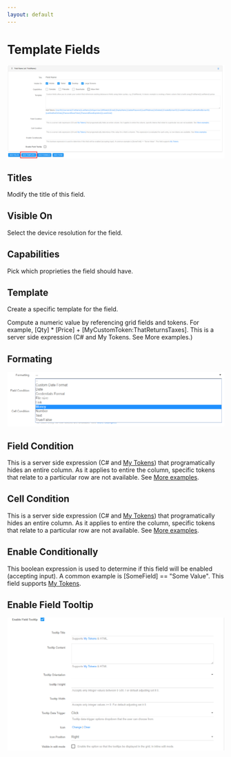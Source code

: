 ```yaml
---
layout: default
---
```


# Template Fields

![add-template](/action-grid\fields\assets\add-template.png)

## Titles

Modify the title of this field.

## Visible On

Select the device resolution for the field.

## Capabilities

Pick which proprieties the field should have.

## Template

Create a specific template for the field.

Compute a numeric value by referencing grid fields and tokens. For example, [Qty] * [Price] + [MyCustomToken:ThatReturnsTaxes].
This is a server side expression (C# and My Tokens. See More examples.)

## Formating

![formatting](/action-grid\fields\assets\formatting.png)

## Field Condition

This is a server side expression (C# and [My Tokens](/my-tokens/index.html)) that programatically hides an entire column. As it applies to entire the column, specific tokens that relate to a particular row are not available. See [More examples](/common/conditions.html).

## Cell Condition

This is a server side expression (C# and [My Tokens](/my-tokens/index.html)) that programatically hides an entire column. As it applies to entire the column, specific tokens that relate to a particular row are not available. See [More examples](/common/conditions.html).

## Enable Conditionally

This boolean expression is used to determine if this field will be enabled (accepting input). A common example is [SomeField] == "Some Value". This field supports [My Tokens](/my-tokens/index.html).

## Enable Field Tooltip

![tooltip](/action-grid\fields\assets\enable-tooltip.png)